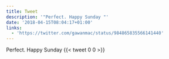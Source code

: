 ```yaml
---
title: Tweet
description: '"Perfect. Happy Sunday "'
date: '2018-04-15T08:04:17+01:00'
links:
  - 'https://twitter.com/gawanmac/status/984865835566141440'
---
```

Perfect. Happy Sunday 
      {{< tweet 0 0 >}}
    
